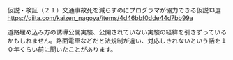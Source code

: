 仮説・検証（２１）交通事故死を減らすのにプログラマが協力できる仮説13選
https://qiita.com/kaizen_nagoya/items/4d46bbf0dde44d7bb99a

道路埋め込み方の誘導公開実験、公開されていない実験の経緯を引きずっているかもしれません。路面電車などだと法規制が違い、対応しきれないという話を１０年くらい前に聞いたことがあります。
